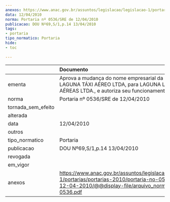 ```yaml
---
anexos: https://www.anac.gov.br/assuntos/legislacao/legislacao-1/portarias/portarias-2010/portaria-no-0536-sre-de-12-04-2010/@@display-file/arquivo_norma/PA2010-0536.pdf
data: 12/04/2010
norma: Portaria nº 0536/SRE de 12/04/2010
publicacao: DOU Nº69,S/1,p.14 13/04/2010
tags:
- portaria
tipo_normatico: Portaria
hide: 
- toc 
 
---
```


|                    | Documento                                                                                                                                                         |
|:-------------------|:------------------------------------------------------------------------------------------------------------------------------------------------------------------|
| ementa             | Aprova a mudança do nome empresarial da empresa LAGUNA TÁXI AÉREO LTDA, para LAGUNA LINHAS AÉREAS LTDA., e autoriza seu funcionamento jurídico.                   |
| norma              | Portaria nº 0536/SRE de 12/04/2010                                                                                                                                |
| tornada_sem_efeito |                                                                                                                                                                   |
| alterada           |                                                                                                                                                                   |
| data               | 12/04/2010                                                                                                                                                        |
| outros             |                                                                                                                                                                   |
| tipo_normatico     | Portaria                                                                                                                                                          |
| publicacao         | DOU Nº69,S/1,p.14 13/04/2010                                                                                                                                      |
| revogada           |                                                                                                                                                                   |
| em_vigor           |                                                                                                                                                                   |
| anexos             | https://www.anac.gov.br/assuntos/legislacao/legislacao-1/portarias/portarias-2010/portaria-no-0536-sre-de-12-04-2010/@@display-file/arquivo_norma/PA2010-0536.pdf |